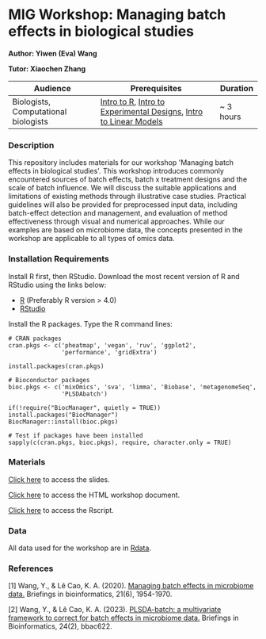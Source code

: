 # MIG Workshop: Managing batch effects in biological studies

**Author: Yiwen (Eva) Wang**

**Tutor: Xiaochen Zhang**

| Audience      | Prerequisites | Duration    |
| ------------- | ------------- | ----------- |
| Biologists, Computational biologists | [Intro to R](https://melbintgen.github.io/intro-to-r/intro_r_biologists.html), [Intro to Experimental Designs](https://github.com/melbintgen/intro-to-experimental-design), [Intro to Linear Models](https://melbintgen.github.io/intro-to-linear-models/linear_models.html) |~ 3 hours |


### Description

This repository includes materials for our workshop 'Managing batch effects in biological studies'. This workshop introduces commonly encountered sources of batch effects, batch x treatment designs and the scale of batch influence. We will discuss the suitable applications and limitations of existing methods through illustrative case studies. Practical guidelines will also be provided for preprocessed input data, including batch-effect detection and management, and evaluation of method effectiveness through visual and numerical approaches. While our examples are based on microbiome data, the concepts presented in the workshop are applicable to all types of omics data.

### Installation Requirements

Install R first, then RStudio. Download the most recent version of R and RStudio using the links below:
- [R](https://cran.r-project.org/) (Preferably R version > 4.0)
- [RStudio](https://posit.co/download/rstudio-desktop/#download)

Install the R packages.
Type the R command lines:
``` 
# CRAN packages
cran.pkgs <- c('pheatmap', 'vegan', 'ruv', 'ggplot2', 
               'performance', 'gridExtra')

install.packages(cran.pkgs)

# Bioconductor packages
bioc.pkgs <- c('mixOmics', 'sva', 'limma', 'Biobase', 'metagenomeSeq', 
               'PLSDAbatch')

if(!require("BiocManager", quietly = TRUE)) install.packages("BiocManager")
BiocManager::install(bioc.pkgs)  

# Test if packages have been installed
sapply(c(cran.pkgs, bioc.pkgs), require, character.only = TRUE)

```


### Materials

[Click here](https://melbintgen.github.io/Batch-effect-management/Batch_effect_management_slides.pdf) to access the slides.

[Click here](https://melbintgen.github.io/Batch-effect-management/docs/Batch_effect_management.html) to access the HTML workshop document.

[Click here](https://melbintgen.github.io/Batch-effect-management/docs/Batch_effect_management_practice.R) to access the Rscript.

### Data
All data used for the workshop are in [Rdata](https://melbintgen.github.io/Batch-effect-management/docs/example_ADdata.rda).



### References
[1] Wang, Y., & Lê Cao, K. A. (2020). [Managing batch effects in microbiome data.](https://academic.oup.com/bib/article/21/6/1954/5643537) Briefings in bioinformatics, 21(6), 1954-1970.

[2] Wang, Y., & Lê Cao, K. A. (2023). [PLSDA-batch: a multivariate framework to correct for batch effects in microbiome data.](https://academic.oup.com/bib/article/24/2/bbac622/6991121) Briefings in Bioinformatics, 24(2), bbac622.
